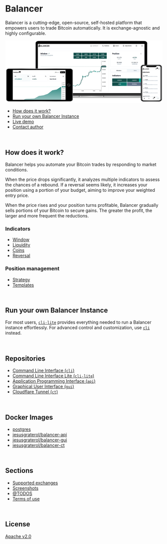 # Balancer

Balancer is a cutting-edge, open-source, self-hosted platform that empowers users to trade Bitcoin automatically. It is exchange-agnostic and highly configurable.

![Cross-device](profile/assets/cross-device.png)

- [How does it work?](#how-does-it-work)
- [Run your own Balancer Instance](#run-your-own-balancer-instance)
- [Live demo](https://balancer.jesusgraterol.dev/)
- [Contact author](mailto:jesusgraterol.dev@protonmail.com)

<br/>

## How does it work?

Balancer helps you automate your Bitcoin trades by responding to market conditions.

When the price drops significantly, it analyzes multiple indicators to assess the chances of a rebound. If a reversal seems likely, it increases your position using a portion of your budget, aiming to improve your weighted entry price.

When the price rises and your position turns profitable, Balancer gradually sells portions of your Bitcoin to secure gains. The greater the profit, the larger and more frequent the reductions.

### Indicators

- [Window](profile/sections/indicators/window/index.md)
- [Liquidity](profile/sections/indicators/liquidity/index.md)
- [Coins](profile/sections/indicators/coins/index.md)
- [Reversal](profile/sections/indicators/reversal/index.md)

### Position management

- [Strategy](profile/sections/position-management/strategy/index.md)
- [Templates](profile/sections/position-management/templates/index.md)

<br/>

## Run your own Balancer Instance

For most users, [`cli-lite`](https://github.com/bitcoin-balancer/cli-lite) provides everything needed to run a Balancer instance effortlessly. For advanced control and customization, use [`cli`](https://github.com/bitcoin-balancer/cli) instead.

<br/>

## Repositories

- [Command Line Interface (`cli`)](https://github.com/bitcoin-balancer/cli)
- [Command Line Interface Lite (`cli-lite`)](https://github.com/bitcoin-balancer/cli-lite)
- [Application Programming Interface (`api`)](https://github.com/bitcoin-balancer/api)
- [Graphical User Interface (`gui`)](https://github.com/bitcoin-balancer/gui)
- [Cloudflare Tunnel (`ct`)](https://github.com/bitcoin-balancer/ct)

<br/>

## Docker Images

- [postgres](https://hub.docker.com/_/postgres)
- [jesusgraterol/balancer-api](https://hub.docker.com/r/jesusgraterol/balancer-api)
- [jesusgraterol/balancer-gui](https://hub.docker.com/r/jesusgraterol/balancer-gui)
- [jesusgraterol/balancer-ct](https://hub.docker.com/r/jesusgraterol/balancer-ct)

<br/>

## Sections

- [Supported exchanges](profile/sections/supported-exchanges/index.md)
- [Screenshots](profile/sections/screenshots/index.md)
- [@TODOS](profile/sections/todos/index.md)
- [Terms of use](profile/sections/terms-of-use/index.md)

<br/>

## License

[Apache v2.0](https://www.apache.org/licenses/LICENSE-2.0)
